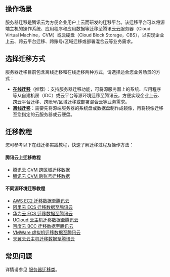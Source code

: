 ## 操作场景
服务器迁移是腾讯云为方便企业用户上云而研发的迁移平台。该迁移平台可以将源端主机的操作系统、应用程序和应用数据等迁移至腾讯云云服务器（Cloud Virtual Machine，CVM）或云硬盘（Cloud Block Storage，CBS），以实现企业上云、跨云平台迁移、跨账号/区域迁移或部署混合云等业务需求。

## 选择迁移方式
服务器迁移目前包含离线迁移和在线迁移两种方式，请选择适合您业务场景的方式：
 - **[在线迁移](https://intl.cloud.tencent.com/document/product/213/35639)**（推荐）：支持服务器迁移功能，可将源服务器上的系统、应用程序等从自建机房（IDC）或云平台等源环境迁移至腾讯云，方便实现企业上云、跨云平台迁移、跨账号/区域迁移或部署混合云等业务需求。
 - **[离线迁移](https://intl.cloud.tencent.com/document/product/213/19233)**：需要先将源端服务器的系统盘或数据盘制作成镜像，再将镜像迁移至您指定的云服务器或云硬盘。

## 迁移教程
您可参考以下在线迁移实践教程，快速了解迁移过程及操作方法：

#### 腾讯云上迁移教程
 - [腾讯云 CVM 跨区域迁移数据](https://intl.cloud.tencent.com/document/product/213/32723)
 - [腾讯云 CVM 跨账号迁移数据](https://intl.cloud.tencent.com/document/product/213/32724)

#### 不同源环境迁移教程
 - [AWS EC2 迁移数据至腾讯云](https://intl.cloud.tencent.com/document/product/213/32725)
 - [阿里云 ECS 迁移数据至腾讯云](https://intl.cloud.tencent.com/document/product/213/32726)
 - [华为云 ECS 迁移数据至腾讯云](https://intl.cloud.tencent.com/document/product/213/32727)
 - [UCloud 云主机迁移数据至腾讯云](https://intl.cloud.tencent.com/document/product/213/32728)
 - [百度云 BCC 迁移数据至腾讯云](https://intl.cloud.tencent.com/document/product/213/32729)
 - [VMWare 虚拟机迁移数据至腾讯云](https://intl.cloud.tencent.com/document/product/213/32730)
 - [天翼云云主机迁移数据至腾讯云](https://intl.cloud.tencent.com/document/product/213/32731)


## 常见问题
详情请参见 [服务器迁移类](https://intl.cloud.tencent.com/document/product/213/32395)。
